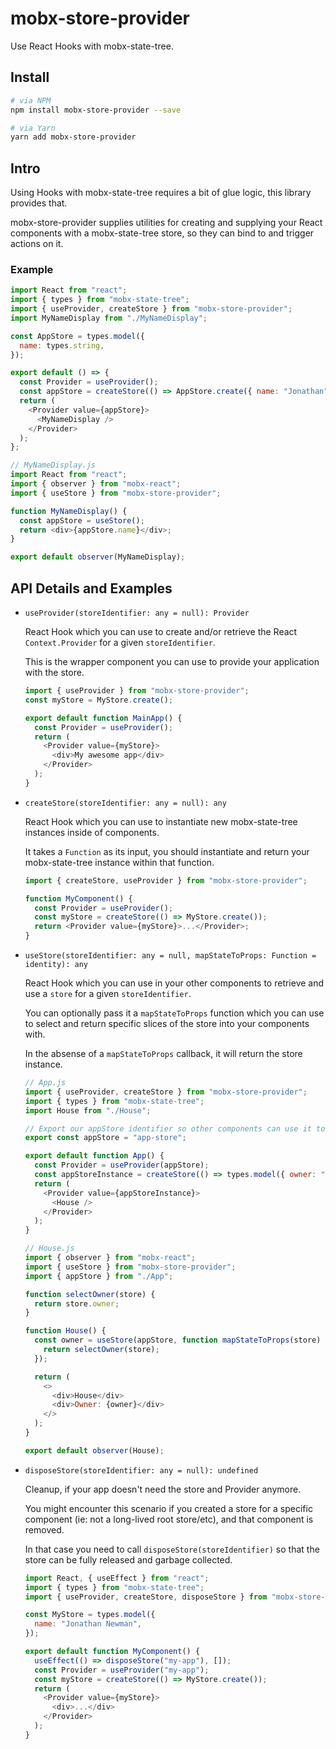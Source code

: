 # mobx-store-provider

Use React Hooks with mobx-state-tree.

## Install

```bash
# via NPM
npm install mobx-store-provider --save
```

```bash
# via Yarn
yarn add mobx-store-provider
```

## Intro

Using Hooks with mobx-state-tree requires a bit of glue logic, this library provides that.

mobx-store-provider supplies utilities for creating and supplying your React components with a mobx-state-tree store, so they can bind to and trigger actions on it.

### Example

```javascript
import React from "react";
import { types } from "mobx-state-tree";
import { useProvider, createStore } from "mobx-store-provider";
import MyNameDisplay from "./MyNameDisplay";

const AppStore = types.model({
  name: types.string,
});

export default () => {
  const Provider = useProvider();
  const appStore = createStore(() => AppStore.create({ name: "Jonathan" }));
  return (
    <Provider value={appStore}>
      <MyNameDisplay />
    </Provider>
  );
};
```

```javascript
// MyNameDisplay.js
import React from "react";
import { observer } from "mobx-react";
import { useStore } from "mobx-store-provider";

function MyNameDisplay() {
  const appStore = useStore();
  return <div>{appStore.name}</div>;
}

export default observer(MyNameDisplay);
```

## API Details and Examples

- `useProvider(storeIdentifier: any = null): Provider`

  React Hook which you can use to create and/or retrieve the React `Context.Provider` for a given `storeIdentifier`.

  This is the wrapper component you can use to provide your application with the store.

  ```javascript
  import { useProvider } from "mobx-store-provider";
  const myStore = MyStore.create();

  export default function MainApp() {
    const Provider = useProvider();
    return (
      <Provider value={myStore}>
        <div>My awesome app</div>
      </Provider>
    );
  }
  ```

- `createStore(storeIdentifier: any = null): any`

  React Hook which you can use to instantiate new mobx-state-tree instances inside of components.

  It takes a `Function` as its input, you should instantiate and return your mobx-state-tree instance within that function.

  ```javascript
  import { createStore, useProvider } from "mobx-store-provider";

  function MyComponent() {
    const Provider = useProvider();
    const myStore = createStore(() => MyStore.create());
    return <Provider value={myStore}>...</Provider>;
  }
  ```

- `useStore(storeIdentifier: any = null, mapStateToProps: Function = identity): any`

  React Hook which you can use in your other components to retrieve and use a `store` for a given `storeIdentifier`.

  You can optionally pass it a `mapStateToProps` function which you can use to select and return specific slices of the store into your components with.

  In the absense of a `mapStateToProps` callback, it will return the store instance.

  ```javascript
  // App.js
  import { useProvider, createStore } from "mobx-store-provider";
  import { types } from "mobx-state-tree";
  import House from "./House";

  // Export our appStore identifier so other components can use it to pull in the correct store.
  export const appStore = "app-store";

  export default function App() {
    const Provider = useProvider(appStore);
    const appStoreInstance = createStore(() => types.model({ owner: "Jonathan" }).create());
    return (
      <Provider value={appStoreInstance}>
        <House />
      </Provider>
    );
  }
  ```

  ```javascript
  // House.js
  import { observer } from "mobx-react";
  import { useStore } from "mobx-store-provider";
  import { appStore } from "./App";

  function selectOwner(store) {
    return store.owner;
  }

  function House() {
    const owner = useStore(appStore, function mapStateToProps(store) {
      return selectOwner(store);
    });

    return (
      <>
        <div>House</div>
        <div>Owner: {owner}</div>
      </>
    );
  }

  export default observer(House);
  ```

* `disposeStore(storeIdentifier: any = null): undefined`

  Cleanup, if your app doesn't need the store and Provider anymore.

  You might encounter this scenario if you created a store for a specific component (ie: not a long-lived root store/etc), and that component is removed.

  In that case you need to call `disposeStore(storeIdentifier)` so that the store can be fully released and garbage collected.

  ```javascript
  import React, { useEffect } from "react";
  import { types } from "mobx-state-tree";
  import { useProvider, createStore, disposeStore } from "mobx-store-provider";

  const MyStore = types.model({
    name: "Jonathan Newman",
  });

  export default function MyComponent() {
    useEffect(() => disposeStore("my-app"), []);
    const Provider = useProvider("my-app");
    const myStore = createStore(() => MyStore.create());
    return (
      <Provider value={myStore}>
        <div>...</div>
      </Provider>
    );
  }
  ```
